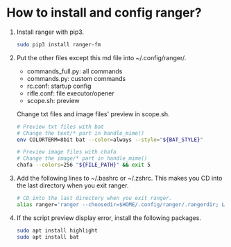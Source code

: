 # How to install and config ranger?

1. Install ranger with pip3.

    ```bash
    sudo pip3 install ranger-fm
    ```

2. Put the other files except this md file into ~/.config/ranger/.

    - commands_full.py: all commands
    - commands.py: custom commands
    - rc.conf: startup config
    - rifle.conf: file executor/opener
    - scope.sh: preview

    Change txt files and image files' preview in scope.sh.
    ```bash
    # Preview txt files with bat
    # Change the text/* part in handle_mime()
    env COLORTERM=8bit bat --color=always --style="${BAT_STYLE}"

    # Preview image files with chafa
    # Change the image/* part in handle_mime()
    chafa --colors=256 "${FILE_PATH}" && exit 5
    ```

3. Add the following lines to ~/.bashrc or ~/.zshrc. This makes you CD into the last directory when you exit ranger.

    ```bash
    # CD into the last directory when you exit ranger.
    alias ranger='ranger --choosedir=$HOME/.config/ranger/.rangerdir; LASTDIR=`cat $HOME/.config/ranger/.rangerdir`; cd "$LASTDIR"'
    ```

4. If the script preview display error, install the following packages.

    ```bash
    sudo apt install highlight
    sudo apt install bat
    ```
